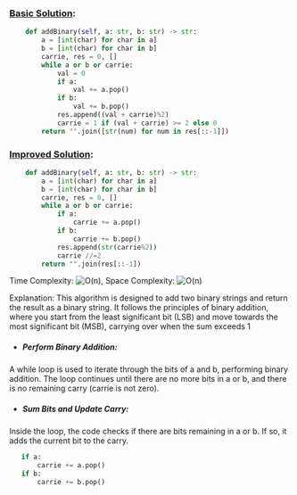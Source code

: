 ### [Basic Solution](/Binary/AddBinary/basic_sol.py):

```python
    def addBinary(self, a: str, b: str) -> str:
        a = [int(char) for char in a]
        b = [int(char) for char in b]
        carrie, res = 0, []
        while a or b or carrie: 
            val = 0 
            if a:
                val += a.pop()
            if b:
                val += b.pop()
            res.append((val + carrie)%2)
            carrie = 1 if (val + carrie) >= 2 else 0
        return "".join([str(num) for num in res[::-1]])
```

### [Improved Solution](/Binary/AddBinary/basic_sol.py):

```python
    def addBinary(self, a: str, b: str) -> str:
        a = [int(char) for char in a]
        b = [int(char) for char in b]
        carrie, res = 0, []
        while a or b or carrie: 
            if a:
                carrie += a.pop()
            if b:
                carrie += b.pop()
            res.append(str(carrie%2))
            carrie //=2
        return "".join(res[::-1])
```

Time Complexity: ![O(n)](<https://latex.codecogs.com/svg.image?\inline&space;O(log_n)>), Space Complexity: ![O(n)](<https://latex.codecogs.com/svg.image?\inline&space;O(1)>)

Explanation: This algorithm is designed to add two binary strings and return the result as a binary string. It follows the principles of binary addition, where you start from the least significant bit (LSB) and move towards the most significant bit (MSB), carrying over when the sum exceeds 1
- ##### Perform Binary Addition: </br>
 A while loop is used to iterate through the bits of a and b, performing binary addition.
 The loop continues until there are no more bits in a or b, and there is no remaining carry (carrie is not zero).
- ##### Sum Bits and Update Carry: </br>
 Inside the loop, the code checks if there are bits remaining in a or b. If so, it adds the current bit to the carry.
 ```python
    if a:
        carrie += a.pop()
    if b:
        carrie += b.pop()
 ```
